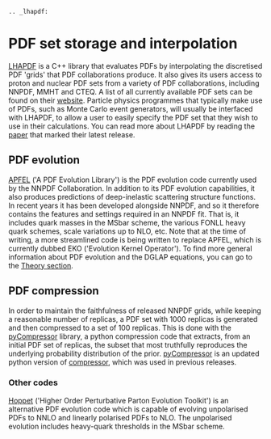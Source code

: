 ```eval_rst
.. _lhapdf:
```
# PDF set storage and interpolation

[LHAPDF](https://lhapdf.hepforge.org/) is a C++ library that evaluates PDFs by interpolating the
discretised PDF 'grids' that PDF collaborations produce. It also gives its users access to proton
and nuclear PDF sets from a variety of PDF collaborations, including NNPDF, MMHT and CTEQ. A list
of all currently available PDF sets can be found on their
[website](https://lhapdf.hepforge.org/pdfsets.html). Particle physics programmes that typically make
use of PDFs, such as Monte Carlo event generators, will usually be interfaced with LHAPDF, to allow
a user to easily specify the PDF set that they wish to use in their calculations. You can read more
about LHAPDF by reading the [paper](https://arxiv.org/abs/1412.7420) that marked their latest
release.

## PDF evolution

[APFEL](https://apfel.hepforge.org/) ('A PDF Evolution Library') is the PDF evolution code currently
used by the NNPDF Collaboration. In addition to its PDF evolution capabilities, it also produces
predictions of deep-inelastic scattering structure functions. In recent years it has been developed
alongside NNPDF, and so it therefore contains the features and settings required in an NNPDF fit.
That is, it includes quark masses in the MSbar scheme, the various FONLL heavy quark schemes, scale
variations up to NLO, etc. Note that at the time of writing, a more streamlined code is being
written to replace APFEL, which is currently dubbed EKO ('Evolution Kernel Operator'). To find more
general information about PDF evolution and the DGLAP equations, you can go to the [Theory
section](dglap.md).

## PDF compression
In order to maintain the faithfulness of released NNPDF grids, while keeping a reasonable number of replicas,
a PDF set with 1000 replicas is generated and then compressed to a set of 100 replicas.
This is done with the [pyCompressor](https://n3pdf.github.io/pycompressor/) library,
a python compression code that extracts, from an initial PDF set of replicas,
the subset that most truthfully reproduces the underlying probability distribution of the prior. 
[pyCompressor](https://n3pdf.github.io/pycompressor/) is an updated python version of
[compressor](https://github.com/scarrazza/compressor), which was used in previous releases.

### Other codes

[Hoppet](https://hoppet.hepforge.org/) ('Higher Order Perturbative Parton Evolution Toolkit') is an
alternative PDF evolution code which is capable of evolving unpolarised PDFs to NNLO and linearly
polarised PDFs to NLO. The unpolarised evolution includes heavy-quark thresholds in the MSbar
scheme.
